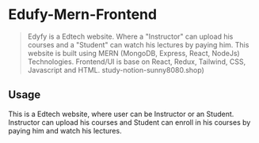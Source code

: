 # Edufy-Mern-Frontend

> Edyfy is a Edtech website. Where a "Instructor" can upload his courses and a "Student" can watch his lectures by paying him. This website is built using MERN (MongoDB, Express, React, NodeJs) Technologies. Frontend/UI is base on React, Redux, Tailwind, CSS, Javascript and HTML.
study-notion-sunny8080.shop)

## Usage

This is a Edtech website, where user can be Instructor or an Student. Instructor can upload his courses and Student can enroll in his courses by paying him and watch his lectures.
